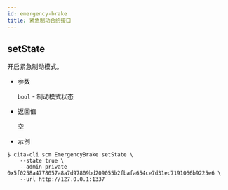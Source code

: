 ```yaml
---
id: emergency-brake
title: 紧急制动合约接口
---
```


## setState

开启紧急制动模式。

* 参数
    
    `bool` - 制动模式状态

* 返回值
    
    空

* 示例

```shell
$ cita-cli scm EmergencyBrake setState \
    --state true \
    --admin-private 0x5f0258a4778057a8a7d97809bd209055b2fbafa654ce7d31ec7191066b9225e6 \
    --url http://127.0.0.1:1337
```